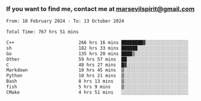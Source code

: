 ### If you want to find me, contact me at marsevilspirit@gmail.com

<!--
**marsevilspirit/marsevilspirit** is a ✨ _special_ ✨ repository because its `README.md` (this file) appears on your GitHub profile.

Here are some ideas to get you started:

- 🔭 I’m currently working on ...
- 🌱 I’m currently learning ...
- 👯 I’m looking to collaborate on ...
- 🤔 I’m looking for help with ...
- 💬 Ask me about ...
- 📫 How to reach me: ...
- 😄 Pronouns: ...
- ⚡ Fun fact: ...
-->
<!--START_SECTION:waka-->

```txt
From: 18 February 2024 - To: 13 October 2024

Total Time: 767 hrs 51 mins

C++                        266 hrs 16 mins ████████▓░░░░░░░░░░░░░░░░   34.68 %
sh                         182 hrs 33 mins ██████░░░░░░░░░░░░░░░░░░░   23.78 %
Go                         135 hrs 20 mins ████▒░░░░░░░░░░░░░░░░░░░░   17.63 %
Other                      59 hrs 57 mins  ██░░░░░░░░░░░░░░░░░░░░░░░   07.81 %
C                          48 hrs 27 mins  █▓░░░░░░░░░░░░░░░░░░░░░░░   06.31 %
Markdown                   10 hrs 45 mins  ▒░░░░░░░░░░░░░░░░░░░░░░░░   01.40 %
Python                     10 hrs 21 mins  ▒░░░░░░░░░░░░░░░░░░░░░░░░   01.35 %
Bash                       8 hrs 13 mins   ▒░░░░░░░░░░░░░░░░░░░░░░░░   01.07 %
fish                       5 hrs 9 mins    ▒░░░░░░░░░░░░░░░░░░░░░░░░   00.67 %
CMake                      4 hrs 51 mins   ░░░░░░░░░░░░░░░░░░░░░░░░░   00.63 %
```

<!--END_SECTION:waka-->
